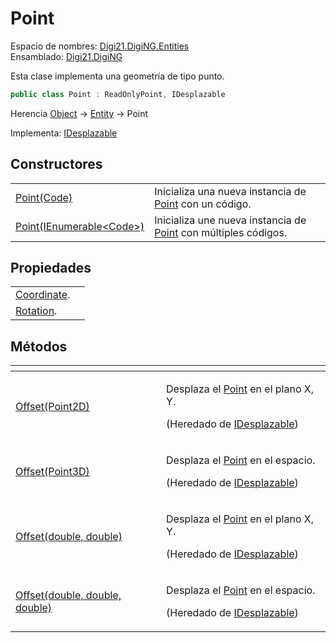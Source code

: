 # Point

Espacio de nombres: [Digi21.DigiNG.Entities](/digi3d-net/programacion/.net/referencia/digi21.diging/digi21.diging.entities/)  
Ensamblado: [Digi21.DigiNG](/digi3d-net/programacion/.net/referencia/digi21.diging.plugin/digi21.diging/)

Esta clase implementa una geometría de tipo punto.

```csharp
public class Point : ReadOnlyPoint, IDesplazable
```

Herencia [Object](https://docs.microsoft.com/en-us/dotnet/api/system.object?view=net-5.0) → [Entity](/digi3d-net/programacion/.net/referencia/digi21.diging/digi21.diging.entities/clases/entity/) → Point

Implementa: [IDesplazable](/digi3d-net/programacion/.net/referencia/digi21.diging/digi21.math/interfaces/idesplazable/)

## Constructores

|  |  |
| :--- | :--- |
| [Point\(Code\)](constructores.md#point-code) | Inicializa una nueva instancia de [Point](/digi3d-net/programacion/.net/referencia/digi21.diging/digi21.diging.entities/clases/point/) con un código. |
| [Point\(IEnumerable&lt;Code&gt;\)](constructores.md#point-ienumerable-less-than-code-greater-than) | Inicializa une nueva instancia de [Point](/digi3d-net/programacion/.net/referencia/digi21.diging/digi21.diging.entities/clases/point/) con múltiples códigos. |

## Propiedades

|  |  |
| :--- | :--- |
| [Coordinate](/digi3d-net/programacion/.net/referencia/digi21.diging/digi21.diging.entities/clases/text/propiedades/coordinate.md). |
| [Rotation](/digi3d-net/programacion/.net/referencia/digi21.diging/digi21.diging.entities/clases/text/propiedades/rotation.md). |

## Métodos

<table>
  <thead>
    <tr>
      <th style="text-align:left"></th>
      <th style="text-align:left"></th>
    </tr>
  </thead>
  <tbody>
    <tr>
      <td style="text-align:left"><a href="../../digi21.math/idesplazable/metodos/offset.md#offset-point-2-d">Offset(Point2D)</a>
      </td>
      <td style="text-align:left">
        <p>Desplaza el <a href="./">Point</a> en el plano X, Y.</p>
        <p>(Heredado de <a href="../../digi21.math/idesplazable/">IDesplazable</a>)</p>
      </td>
    </tr>
    <tr>
      <td style="text-align:left"><a href="../../digi21.math/idesplazable/metodos/offset.md#offset-point-3-d">Offset(Point3D)</a>
      </td>
      <td style="text-align:left">
        <p>Desplaza el <a href="./">Point</a> en el espacio.</p>
        <p>(Heredado de <a href="../../digi21.math/idesplazable/">IDesplazable</a>)</p>
      </td>
    </tr>
    <tr>
      <td style="text-align:left"><a href="../../digi21.math/idesplazable/metodos/offset.md#offset-double-double">Offset(double, double)</a>
      </td>
      <td style="text-align:left">
        <p>Desplaza el <a href="./">Point</a> en el plano X, Y.</p>
        <p>(Heredado de <a href="../../digi21.math/idesplazable/">IDesplazable</a>)</p>
      </td>
    </tr>
    <tr>
      <td style="text-align:left"><a href="../../digi21.math/idesplazable/metodos/offset.md#offset-double-double-double">Offset(double, double, double)</a>
      </td>
      <td style="text-align:left">
        <p>Desplaza el <a href="./">Point</a> en el espacio.</p>
        <p>(Heredado de <a href="../../digi21.math/idesplazable/">IDesplazable</a>)</p>
      </td>
    </tr>
  </tbody>
</table>

